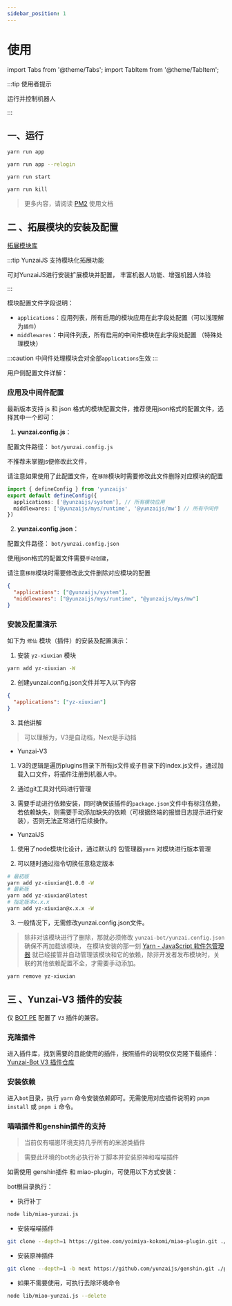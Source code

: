 ```yaml
---
sidebar_position: 1
---
```


# 使用

import Tabs from '@theme/Tabs';
import TabItem from '@theme/TabItem';

:::tip 使用者提示

运行并控制机器人

:::

## 一、运行

```sh title="启动"
yarn run app
```

```sh title="重新登录"
yarn run app --relogin
```

```sh title="进程托管"
yarn run start
```

```sh title="杀死进程"
yarn run kill
```

> 更多内容，请阅读 [PM2](https://pm2.keymetrics.io/) 使用文档

## 二 、拓展模块的安装及配置

[拓展模块库](/docs/docs/category/module-shop)

:::tip YunzaiJS 支持模块化拓展功能

可对YunzaiJS进行安装扩展模块并配置，
丰富机器人功能、增强机器人体验

:::

模块配置文件字段说明：

- `applications`：应用列表，所有启用的模块应用在此字段处配置（可以浅理解为`插件`）
- `middlewares`：中间件列表，所有启用的中间件模块在此字段处配置 （特殊处理模块）

:::caution 中间件处理模块会对全部`applications`生效
:::

用户侧配置文件详解：

### 应用及中间件配置

最新版本支持 js 和 json 格式的模块配置文件，推荐使用json格式的配置文件，选择其中一个即可：

1. **yunzai.config.js**：

配置文件路径： `bot/yunzai.config.js`

不推荐未掌握js便修改此文件，

请注意如果使用了此配置文件，在`移除`模块时需要修改此文件删除对应模块的配置

```ts title="yunzai.config.js"
import { defineConfig } from 'yunzaijs'
export default defineConfig({
  applications: ['@yunzaijs/system'], // 所有模块应用
  middlewares: ['@yunzaijs/mys/runtime', '@yunzaijs/mw'] // 所有中间件
})
```

2. **yunzai.config.json**：

配置文件路径： `bot/yunzai.config.json`

使用json格式的配置文件需要`手动创建`，

请注意`移除`模块时需要修改此文件删除对应模块的配置

```json title="yunzai.config.json"
{
  "applications": ["@yunzaijs/system"],
  "middlewares": ["@yunzaijs/mys/runtime", "@yunzaijs/mys/mw"]
}
```

### 安装及配置演示

如下为 `修仙` 模块（插件）的安装及配置演示：

1. 安装 `yz-xiuxian` 模块

```sh
yarn add yz-xiuxian -W
```

2. 创建yunzai.config.json文件并写入以下内容

```json title="yunzai.config.json"
{
  "applications": ["yz-xiuxian"]
}
```

3. 其他讲解

> 可以理解为，V3是自动档，Next是手动挡

- Yunzai-V3

1. V3的逻辑是遍历plugins目录下所有js文件或子目录下的index.js文件，通过加载入口文件，将插件注册到机器人中。

2. 通过git工具对代码进行管理

3. 需要手动进行依赖安装，同时确保该插件的`package.json`文件中有标注依赖，若依赖缺失，则需要手动添加缺失的依赖（可根据终端的报错日志提示进行安装），否则无法正常进行后续操作。

- YunzaiJS

1. 使用了node模块化设计，通过默认的 包管理器`yarn` 对模块进行版本管理

2. 可以随时通过指令切换任意稳定版本

```sh title="版本切换示例"
# 最初版
yarn add yz-xiuxian@1.0.0 -W
# 最新版
yarn add yz-xiuxian@latest
# 指定版本x.x.x
yarn add yz-xiuxian@x.x.x -W
```

3. 一般情况下，无需修改yunzai.config.json文件。

> 除非对该模块进行了删除，那就必须修改 `yunzai-bot/yunzai.config.json` 确保不再加载该模块，
> 在模块安装的那一刻 [Yarn - JavaScript 软件包管理器](https://www.yarnpkg.cn/) 就已经接管并自动管理该模块和它的依赖，除非开发者发布模块时，关联的其他依赖配置不全，才需要手动添加。

```sh title="删除yu-xiuxian模块示例"
yarn remove yz-xiuxian
```

## 三 、Yunzai-V3 插件的安装

仅 [BOT PE](https://github.com/yunzaijs/yunzai-bot) 配置了 `V3` 插件的兼容。

### 克隆插件

进入插件库，找到需要的且能使用的插件，按照插件的说明仅仅克隆下载插件：[Yunzai-Bot V3 插件仓库](https://github.com/yhArcadia/Yunzai-Bot-plugins-index)

### 安装依赖

进入`bot`目录，执行 `yarn` 命令安装依赖即可。无需使用对应插件说明的 `pnpm install` 或 `pnpm i` 命令。

### 喵喵插件和genshin插件的支持

> 当前仅有喵崽环境支持几乎所有的米游类插件

> 需要此环境的bot务必执行补丁脚本并安装原神和喵喵插件

如需使用 genshin插件 和 miao-plugin，可使用以下方式安装：

bot根目录执行：

- 执行补丁

```sh
node lib/miao-yunzai.js
```

- 安装喵喵插件

```sh
git clone --depth=1 https://gitee.com/yoimiya-kokomi/miao-plugin.git ./plugins/miao-plugin/
```

- 安装原神插件

```sh
git clone --depth=1 -b next https://github.com/yunzaijs/genshin.git ./plugins/genshin/
```

- 如果不需要使用，可执行去除环境命令

```sh
node lib/miao-yunzai.js --delete
```
